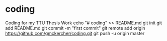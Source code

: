# coding
Coding for my TTU Thesis Work
echo "# coding" >> README.md
git init
git add README.md
git commit -m "first commit"
git remote add origin https://github.com/gmckercher/coding.git
git push -u origin master
